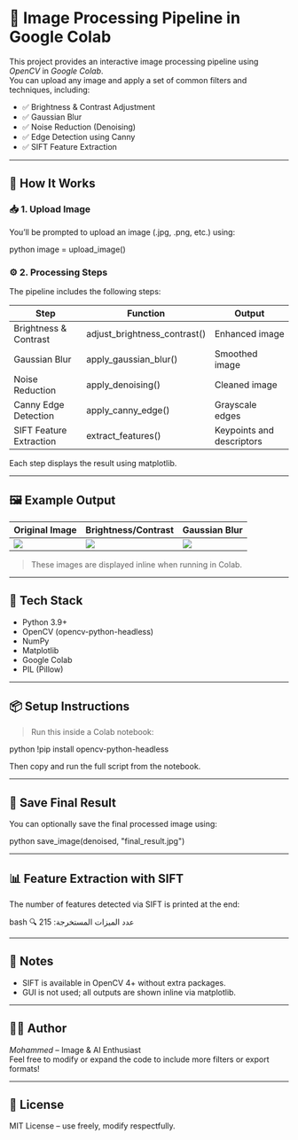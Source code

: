 # 🧠 Image Processing Pipeline in Google Colab

This project provides an interactive image processing pipeline using *OpenCV* in *Google Colab*.  
You can upload any image and apply a set of common filters and techniques, including:

- ✅ Brightness & Contrast Adjustment
- ✅ Gaussian Blur
- ✅ Noise Reduction (Denoising)
- ✅ Edge Detection using Canny
- ✅ SIFT Feature Extraction

---

## 🚀 How It Works

### 📥 1. Upload Image
You’ll be prompted to upload an image (.jpg, .png, etc.) using:

python
image = upload_image()


### ⚙️ 2. Processing Steps

The pipeline includes the following steps:

| Step                         | Function                           | Output                        |
|------------------------------|------------------------------------|-------------------------------|
| Brightness & Contrast        | adjust_brightness_contrast()     | Enhanced image                |
| Gaussian Blur                | apply_gaussian_blur()            | Smoothed image                |
| Noise Reduction              | apply_denoising()                | Cleaned image                 |
| Canny Edge Detection         | apply_canny_edge()               | Grayscale edges               |
| SIFT Feature Extraction      | extract_features()               | Keypoints and descriptors     |

Each step displays the result using matplotlib.

---

## 🖼️ Example Output

| Original Image | Brightness/Contrast | Gaussian Blur |
|----------------|---------------------|----------------|
| ![](preview1.png) | ![](preview2.png) | ![](preview3.png) |

> These images are displayed inline when running in Colab.

---

## 🧪 Tech Stack

- Python 3.9+
- OpenCV (opencv-python-headless)
- NumPy
- Matplotlib
- Google Colab
- PIL (Pillow)

---

## 📦 Setup Instructions

> Run this inside a Colab notebook:

python
!pip install opencv-python-headless


Then copy and run the full script from the notebook.

---

## 💾 Save Final Result

You can optionally save the final processed image using:

python
save_image(denoised, "final_result.jpg")


---

## 📊 Feature Extraction with SIFT

The number of features detected via SIFT is printed at the end:

bash
🔍 عدد الميزات المستخرجة: 215


---

## 📌 Notes

- SIFT is available in OpenCV 4+ without extra packages.
- GUI is not used; all outputs are shown inline via matplotlib.

---

## 🧑‍💻 Author

*Mohammed* – Image & AI Enthusiast  
Feel free to modify or expand the code to include more filters or export formats!

---

## 📝 License

MIT License – use freely, modify respectfully.
